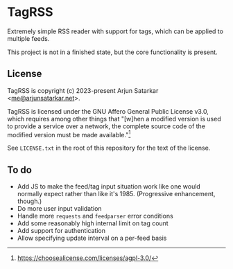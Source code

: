 # TagRSS

Extremely simple RSS reader with support for tags, which can be applied to multiple feeds.

This project is not in a finished state, but the core functionality is present.

## License

TagRSS is copyright (c) 2023-present Arjun Satarkar \<me@arjunsatarkar.net\>.

TagRSS is licensed under the GNU Affero General Public License v3.0, which requires among other things that "\[w\]hen a modified version is used to provide a service over a network, the complete source code of the modified version must be made available."[^1]

See `LICENSE.txt` in the root of this repository for the text of the license.

## To do

* Add JS to make the feed/tag input situation work like one would normally expect rather than like it's 1985. (Progressive enhancement, though.)
* Do more user input validation
* Handle more `requests` and `feedparser` error conditions
* Add some reasonably high internal limit on tag count
* Add support for authentication
* Allow specifying update interval on a per-feed basis

[^1]: https://choosealicense.com/licenses/agpl-3.0/
